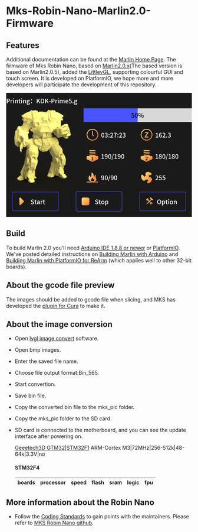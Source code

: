 # Mks-Robin-Nano-Marlin2.0-Firmware
## Features
Additional documentation can be found at the [Marlin Home Page](http://marlinfw.org/).
The firmware of Mks Robin Nano, based on [Marlin2.0.x](https://github.com/MarlinFirmware/Marlin)(The based version is based on Marlin2.0.5), added the [LittlevGL](https://github.com/littlevgl/lvgl), supporting colourful GUI and touch screen. It is developed on PlatformIO, we hope more and more developers will participate the development of this repository.

![](https://github.com/makerbase-mks/Mks-Robin-Nano-Marlin2.0-Firmware/blob/master/Images/MKS_Robin_Nano_printing.png)

## Build
To build Marlin 2.0 you'll need [Arduino IDE 1.8.8 or newer](https://www.arduino.cc/en/main/software) or [PlatformIO](http://docs.platformio.org/en/latest/ide.html#platformio-ide). We've posted detailed instructions on [Building Marlin with Arduino](http://marlinfw.org/docs/basics/install_arduino.html) and [Building Marlin with PlatformIO for ReArm](http://marlinfw.org/docs/basics/install_rearm.html) (which applies well to other 32-bit boards).

## About the gcode file preview
The images should be added to gcode file when slicing, and MKS has developed the [plugin for Cura](https://github.com/makerbase-mks/mks-wifi-plugin) to make it.

## About the image conversion
- Open [lvgl image convert](https://github.com/makerbase-mks/Software/tree/master/Lvgl_image_convert_tool) software. 
- Open bmp images.
- Enter the saved file name.
- Choose file output format:Bin_565.
- Start convertion.
- Save bin file.
- Copy the converted bin file to the mks_pic folder.
- Copy the mks_pic folder to the SD card.
- SD card is connected to the motherboard, and you can see the update interface after powering on.

  [Geeetech3D GTM32](https://github.com/Geeetech3D/Diagram/blob/master/Rostock301/Hardware_GTM32_PRO_VB.pdf)|[STM32F1](https://www.st.com/en/microcontrollers-microprocessors/stm32f103.html) ARM-Cortex M3|72MHz|256-512k|48-64k|3.3V|no

  #### STM32F4

  boards|processor|speed|flash|sram|logic|fpu
  ----|---------|-----|-----|----|-----|---
## More information about the Robin Nano
- Follow the [Coding Standards](http://marlinfw.org/docs/development/coding_standards.html) to gain points with the maintainers.
Please refer to [MKS Robin Nano github](https://github.com/makerbase-mks/MKS-Robin-Nano).

